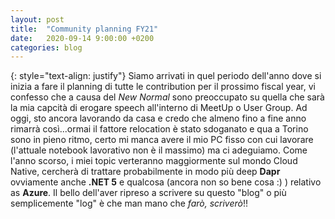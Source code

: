 ```yaml
---
layout: post
title:  "Community planning FY21"
date:   2020-09-14 9:00:00 +0200
categories: blog
---
```

{: style="text-align: justify"}
Siamo arrivati in quel periodo dell'anno dove si inizia a fare il planning di tutte le contribution per il prossimo fiscal year, vi confesso che a causa del *New Normal* sono preoccupato su quella che sarà la mia capcità di erogare speech all'interno di MeetUp o User Group. Ad oggi, sto ancora lavorando da casa e credo che almeno fino a fine anno rimarrà così...ormai il fattore relocation è stato sdoganato e qua a Torino sono in pieno ritmo, certo mi manca avere il mio PC fisso con cui lavorare (l'attuale notebook lavorativo non è il massimo) ma ci adeguiamo. Come l'anno scorso, i miei topic verteranno maggiormente sul mondo Cloud Native, cercherà di trattare probabilmente in modo più deep **Dapr** ovviamente anche **.NET 5** e qualcosa (ancora non so bene cosa :) ) relativo as **Azure**. Il bello dell'aver ripreso a scrivere su questo "blog" o più semplicemente "log" è che man mano che *farò, scriverò*!! 